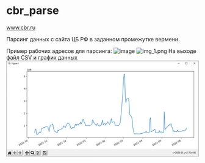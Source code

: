 # cbr_parse
www.cbr.ru

Парсинг данных с сайта ЦБ РФ в заданном промежутке вермени.    

Пример рабочих адресов для парсинга:
![image](https://user-images.githubusercontent.com/81966005/172872424-eda5ab9a-b116-465b-9acd-4d69d624a466.png)
![img_1.png](img_1.png)
На выходе файл CSV и график данных
![img.png](img.png)